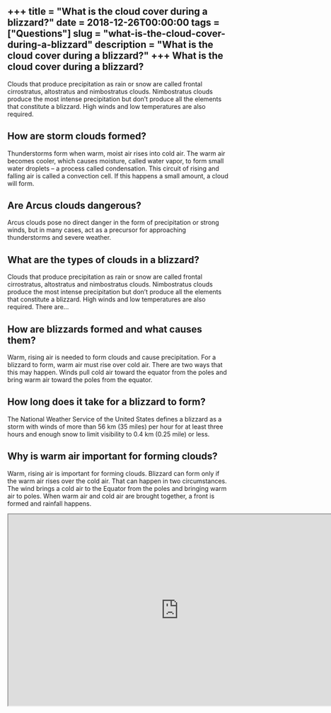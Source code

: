 +++
title = "What is the cloud cover during a blizzard?"
date = 2018-12-26T00:00:00
tags = ["Questions"]
slug = "what-is-the-cloud-cover-during-a-blizzard"
description = "What is the cloud cover during a blizzard?"
+++
What is the cloud cover during a blizzard?
------------------------------------------

Clouds that produce precipitation as rain or snow are called frontal cirrostratus, altostratus and nimbostratus clouds. Nimbostratus clouds produce the most intense precipitation but don’t produce all the elements that constitute a blizzard. High winds and low temperatures are also required.

How are storm clouds formed?
----------------------------

Thunderstorms form when warm, moist air rises into cold air. The warm air becomes cooler, which causes moisture, called water vapor, to form small water droplets – a process called condensation. This circuit of rising and falling air is called a convection cell. If this happens a small amount, a cloud will form.

Are Arcus clouds dangerous?
---------------------------

Arcus clouds pose no direct danger in the form of precipitation or strong winds, but in many cases, act as a precursor for approaching thunderstorms and severe weather.

What are the types of clouds in a blizzard?
-------------------------------------------

Clouds that produce precipitation as rain or snow are called frontal cirrostratus, altostratus and nimbostratus clouds. Nimbostratus clouds produce the most intense precipitation but don’t produce all the elements that constitute a blizzard. High winds and low temperatures are also required. There are…

How are blizzards formed and what causes them?
----------------------------------------------

Warm, rising air is needed to form clouds and cause precipitation. For a blizzard to form, warm air must rise over cold air. There are two ways that this may happen. Winds pull cold air toward the equator from the poles and bring warm air toward the poles from the equator.

How long does it take for a blizzard to form?
---------------------------------------------

The National Weather Service of the United States defines a blizzard as a storm with winds of more than 56 km (35 miles) per hour for at least three hours and enough snow to limit visibility to 0.4 km (0.25 mile) or less.

Why is warm air important for forming clouds?
---------------------------------------------

Warm, rising air is important for forming clouds. Blizzard can form only if the warm air rises over the cold air. That can happen in two circumstances. The wind brings a cold air to the Equator from the poles and bringing warm air to poles. When warm air and cold air are brought together, a front is formed and rainfall happens.

<iframe allow="accelerometer; autoplay; clipboard-write; encrypted-media; gyroscope; picture-in-picture" allowfullscreen="" class="__youtube_prefs__  epyt-is-override  no-lazyload" data-no-lazy="1" data-origheight="433" data-origwidth="770" data-skipgform_ajax_framebjll="" height="433" id="_ytid_77690" loading="lazy" src="https://www.youtube.com/embed/yod3wMbFHUY?enablejsapi=1&autoplay=0&cc_load_policy=0&cc_lang_pref=&iv_load_policy=1&loop=0&modestbranding=0&rel=1&fs=1&playsinline=0&autohide=2&theme=dark&color=red&controls=1&" title="YouTube player" width="770"></iframe>